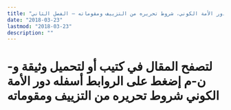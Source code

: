 ```yaml
---
title: "دور الأمة الكوني، شروط تحريره من التزييف ومقوماته – الفصل الثاني"
date: "2018-03-23"
lastmod: "2018-03-23"
description: ""
---
```

# **لتصفح المقال في كتيب أو لتحميل وثيقة و-ن-م إضغط على الروابط أسفله** **دور الأمة الكوني شروط تحريره من التزييف ومقوماته**

###